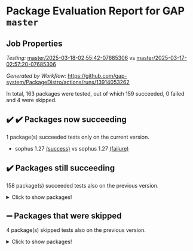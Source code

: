 # Package Evaluation Report for GAP `master`

## Job Properties

*Testing:* [master/2025-03-18-02:55:42-07685306](https://github.com/gap-system/PackageDistro/blob/data/reports/master/2025-03-18-02:55:42-07685306) vs [master/2025-03-17-02:57:20-07685306](https://github.com/gap-system/PackageDistro/blob/data/reports/master/2025-03-17-02:57:20-07685306)

*Generated by Workflow:* https://github.com/gap-system/PackageDistro/actions/runs/13914053262

In total, 163 packages were tested, out of which 159 succeeded, 0 failed and 4 were skipped.

## :heavy_check_mark: :heavy_check_mark: Packages now succeeding

1 package(s) succeeded tests only on the current version.
- sophus 1.27 [(success)](https://github.com/gap-system/PackageDistro/actions/runs/13914053262/job/38933976746) vs sophus 1.27 [(failure)](https://github.com/gap-system/PackageDistro/actions/runs/13890242052/job/38861095099)

## :heavy_check_mark: Packages still succeeding

158 package(s) succeeded tests also on the previous version.
<details><summary>Click to show packages!</summary>

- 4ti2interface 2024.11-01 [(success)](https://github.com/gap-system/PackageDistro/actions/runs/13914053262/job/38933976546)
- ace 5.6.2 [(success)](https://github.com/gap-system/PackageDistro/actions/runs/13914053262/job/38933976565)
- aclib 1.3.2 [(success)](https://github.com/gap-system/PackageDistro/actions/runs/13914053262/job/38933976551)
- agt 0.3.1 [(success)](https://github.com/gap-system/PackageDistro/actions/runs/13914053262/job/38933976562)
- alco 1.1.1 [(success)](https://github.com/gap-system/PackageDistro/actions/runs/13914053262/job/38933976555)
- alnuth 3.2.1 [(success)](https://github.com/gap-system/PackageDistro/actions/runs/13914053262/job/38933976563)
- anupq 3.3.1 [(success)](https://github.com/gap-system/PackageDistro/actions/runs/13914053262/job/38933976558)
- atlasrep 2.1.9 [(success)](https://github.com/gap-system/PackageDistro/actions/runs/13914053262/job/38933976580)
- autodoc 2023.06.19 [(success)](https://github.com/gap-system/PackageDistro/actions/runs/13914053262/job/38933976568)
- automata 1.16 [(success)](https://github.com/gap-system/PackageDistro/actions/runs/13914053262/job/38933976564)
- automgrp 1.3.3 [(success)](https://github.com/gap-system/PackageDistro/actions/runs/13914053262/job/38933976591)
- autpgrp 1.11 [(success)](https://github.com/gap-system/PackageDistro/actions/runs/13914053262/job/38933976571)
- cap 2025.02-02 [(success)](https://github.com/gap-system/PackageDistro/actions/runs/13914053262/job/38933976561)
- caratinterface 2.3.7 [(success)](https://github.com/gap-system/PackageDistro/actions/runs/13914053262/job/38933976617)
- cddinterface 2024.09.02 [(success)](https://github.com/gap-system/PackageDistro/actions/runs/13914053262/job/38933976570)
- circle 1.6.6 [(success)](https://github.com/gap-system/PackageDistro/actions/runs/13914053262/job/38933976567)
- classicpres 1.22 [(success)](https://github.com/gap-system/PackageDistro/actions/runs/13914053262/job/38933976575)
- cohomolo 1.6.11 [(success)](https://github.com/gap-system/PackageDistro/actions/runs/13914053262/job/38933976566)
- congruence 1.2.7 [(success)](https://github.com/gap-system/PackageDistro/actions/runs/13914053262/job/38933976572)
- corefreesub 0.6 [(success)](https://github.com/gap-system/PackageDistro/actions/runs/13914053262/job/38933976583)
- corelg 1.57 [(success)](https://github.com/gap-system/PackageDistro/actions/runs/13914053262/job/38933976595)
- crime 1.6 [(success)](https://github.com/gap-system/PackageDistro/actions/runs/13914053262/job/38933976569)
- crisp 1.4.6 [(success)](https://github.com/gap-system/PackageDistro/actions/runs/13914053262/job/38933976578)
- crypting 0.10.5 [(success)](https://github.com/gap-system/PackageDistro/actions/runs/13914053262/job/38933976573)
- cryst 4.1.27 [(success)](https://github.com/gap-system/PackageDistro/actions/runs/13914053262/job/38933976599)
- crystcat 1.1.10 [(success)](https://github.com/gap-system/PackageDistro/actions/runs/13914053262/job/38933976628)
- ctbllib 1.3.9 [(success)](https://github.com/gap-system/PackageDistro/actions/runs/13914053262/job/38933976585)
- cubefree 1.20 [(success)](https://github.com/gap-system/PackageDistro/actions/runs/13914053262/job/38933976590)
- curlinterface 2.4.0 [(success)](https://github.com/gap-system/PackageDistro/actions/runs/13914053262/job/38933976584)
- cvec 2.8.3 [(success)](https://github.com/gap-system/PackageDistro/actions/runs/13914053262/job/38933976609)
- datastructures 0.3.1 [(success)](https://github.com/gap-system/PackageDistro/actions/runs/13914053262/job/38933976586)
- deepthought 1.0.8 [(success)](https://github.com/gap-system/PackageDistro/actions/runs/13914053262/job/38933976592)
- design 1.8.2 [(success)](https://github.com/gap-system/PackageDistro/actions/runs/13914053262/job/38933976587)
- difsets 2.3.1 [(success)](https://github.com/gap-system/PackageDistro/actions/runs/13914053262/job/38933976582)
- digraphs 1.10.0 [(success)](https://github.com/gap-system/PackageDistro/actions/runs/13914053262/job/38933976607)
- edim 1.3.8 [(success)](https://github.com/gap-system/PackageDistro/actions/runs/13914053262/job/38933976589)
- example 4.4.0 [(success)](https://github.com/gap-system/PackageDistro/actions/runs/13914053262/job/38933976606)
- examplesforhomalg 2023.10-01 [(success)](https://github.com/gap-system/PackageDistro/actions/runs/13914053262/job/38933976593)
- factint 1.6.3 [(success)](https://github.com/gap-system/PackageDistro/actions/runs/13914053262/job/38933976600)
- ferret 1.0.14 [(success)](https://github.com/gap-system/PackageDistro/actions/runs/13914053262/job/38933976597)
- fga 1.5.0 [(success)](https://github.com/gap-system/PackageDistro/actions/runs/13914053262/job/38933976605)
- fining 1.5.6 [(success)](https://github.com/gap-system/PackageDistro/actions/runs/13914053262/job/38933976594)
- float 1.0.7 [(success)](https://github.com/gap-system/PackageDistro/actions/runs/13914053262/job/38933976618)
- format 1.4.4 [(success)](https://github.com/gap-system/PackageDistro/actions/runs/13914053262/job/38933976613)
- forms 1.2.12 [(success)](https://github.com/gap-system/PackageDistro/actions/runs/13914053262/job/38933976703)
- fplsa 1.2.6 [(success)](https://github.com/gap-system/PackageDistro/actions/runs/13914053262/job/38933976639)
- fr 2.4.13 [(success)](https://github.com/gap-system/PackageDistro/actions/runs/13914053262/job/38933976614)
- francy 2.0.3 [(success)](https://github.com/gap-system/PackageDistro/actions/runs/13914053262/job/38933976637)
- fwtree 1.3 [(success)](https://github.com/gap-system/PackageDistro/actions/runs/13914053262/job/38933976621)
- gapdoc 1.6.7 [(success)](https://github.com/gap-system/PackageDistro/actions/runs/13914053262/job/38933976622)
- gauss 2024.11-01 [(success)](https://github.com/gap-system/PackageDistro/actions/runs/13914053262/job/38933976615)
- gaussforhomalg 2024.08-01 [(success)](https://github.com/gap-system/PackageDistro/actions/runs/13914053262/job/38933976630)
- gbnp 1.1.0 [(success)](https://github.com/gap-system/PackageDistro/actions/runs/13914053262/job/38933976675)
- generalizedmorphismsforcap 2025.02-01 [(success)](https://github.com/gap-system/PackageDistro/actions/runs/13914053262/job/38933976632)
- genss 1.6.9 [(success)](https://github.com/gap-system/PackageDistro/actions/runs/13914053262/job/38933976645)
- gradedmodules 2024.12-01 [(success)](https://github.com/gap-system/PackageDistro/actions/runs/13914053262/job/38933976653)
- gradedringforhomalg 2024.07-01 [(success)](https://github.com/gap-system/PackageDistro/actions/runs/13914053262/job/38933976626)
- grape 4.9.2 [(success)](https://github.com/gap-system/PackageDistro/actions/runs/13914053262/job/38933976644)
- groupoids 1.76 [(success)](https://github.com/gap-system/PackageDistro/actions/runs/13914053262/job/38933976646)
- grpconst 2.6.5 [(success)](https://github.com/gap-system/PackageDistro/actions/runs/13914053262/job/38933976739)
- guarana 0.96.3 [(success)](https://github.com/gap-system/PackageDistro/actions/runs/13914053262/job/38933976641)
- guava 3.20 [(success)](https://github.com/gap-system/PackageDistro/actions/runs/13914053262/job/38933976895)
- hap 1.66 [(success)](https://github.com/gap-system/PackageDistro/actions/runs/13914053262/job/38933976648)
- hapcryst 0.1.15 [(success)](https://github.com/gap-system/PackageDistro/actions/runs/13914053262/job/38933976654)
- hecke 1.5.4 [(success)](https://github.com/gap-system/PackageDistro/actions/runs/13914053262/job/38933976657)
- help 4.0 [(success)](https://github.com/gap-system/PackageDistro/actions/runs/13914053262/job/38933976650)
- homalg 2024.01-01 [(success)](https://github.com/gap-system/PackageDistro/actions/runs/13914053262/job/38933976682)
- homalgtocas 2023.11-01 [(success)](https://github.com/gap-system/PackageDistro/actions/runs/13914053262/job/38933976640)
- ibnp 0.15 [(success)](https://github.com/gap-system/PackageDistro/actions/runs/13914053262/job/38933976656)
- idrel 2.48 [(success)](https://github.com/gap-system/PackageDistro/actions/runs/13914053262/job/38933976633)
- images 1.3.3 [(success)](https://github.com/gap-system/PackageDistro/actions/runs/13914053262/job/38933976667)
- intpic 0.4.0 [(success)](https://github.com/gap-system/PackageDistro/actions/runs/13914053262/job/38933976665)
- io 4.9.1 [(success)](https://github.com/gap-system/PackageDistro/actions/runs/13914053262/job/38933976651)
- io_forhomalg 2023.02-04 [(success)](https://github.com/gap-system/PackageDistro/actions/runs/13914053262/job/38933976666)
- irredsol 1.4.4 [(success)](https://github.com/gap-system/PackageDistro/actions/runs/13914053262/job/38933976692)
- json 2.2.2 [(success)](https://github.com/gap-system/PackageDistro/actions/runs/13914053262/job/38933976661)
- jupyterkernel 1.5.1 [(success)](https://github.com/gap-system/PackageDistro/actions/runs/13914053262/job/38933976659)
- jupyterviz 1.5.6 [(success)](https://github.com/gap-system/PackageDistro/actions/runs/13914053262/job/38933976660)
- kan 1.37 [(success)](https://github.com/gap-system/PackageDistro/actions/runs/13914053262/job/38933976670)
- kbmag 1.5.11 [(success)](https://github.com/gap-system/PackageDistro/actions/runs/13914053262/job/38933976664)
- laguna 3.9.7 [(success)](https://github.com/gap-system/PackageDistro/actions/runs/13914053262/job/38933976674)
- liealgdb 2.2.1 [(success)](https://github.com/gap-system/PackageDistro/actions/runs/13914053262/job/38933976690)
- liepring 2.9.1 [(success)](https://github.com/gap-system/PackageDistro/actions/runs/13914053262/job/38933976671)
- liering 2.4.2 [(success)](https://github.com/gap-system/PackageDistro/actions/runs/13914053262/job/38933976678)
- linearalgebraforcap 2025.02-01 [(success)](https://github.com/gap-system/PackageDistro/actions/runs/13914053262/job/38933976679)
- lins 0.9 [(success)](https://github.com/gap-system/PackageDistro/actions/runs/13914053262/job/38933976685)
- localizeringforhomalg 2023.10-01 [(success)](https://github.com/gap-system/PackageDistro/actions/runs/13914053262/job/38933976681)
- loops 3.4.4 [(success)](https://github.com/gap-system/PackageDistro/actions/runs/13914053262/job/38933976693)
- lpres 1.1.1 [(success)](https://github.com/gap-system/PackageDistro/actions/runs/13914053262/job/38933976683)
- majoranaalgebras 1.5.2 [(success)](https://github.com/gap-system/PackageDistro/actions/runs/13914053262/job/38933976741)
- mapclass 1.4.6 [(success)](https://github.com/gap-system/PackageDistro/actions/runs/13914053262/job/38933976688)
- matgrp 0.71 [(success)](https://github.com/gap-system/PackageDistro/actions/runs/13914053262/job/38933976680)
- matricesforhomalg 2024.11-02 [(success)](https://github.com/gap-system/PackageDistro/actions/runs/13914053262/job/38933976684)
- modisom 3.0.0 [(success)](https://github.com/gap-system/PackageDistro/actions/runs/13914053262/job/38933976672)
- modulepresentationsforcap 2024.09-02 [(success)](https://github.com/gap-system/PackageDistro/actions/runs/13914053262/job/38933976691)
- modules 2024.12-01 [(success)](https://github.com/gap-system/PackageDistro/actions/runs/13914053262/job/38933976725)
- monoidalcategories 2025.01-02 [(success)](https://github.com/gap-system/PackageDistro/actions/runs/13914053262/job/38933976708)
- nconvex 2024.12-01 [(success)](https://github.com/gap-system/PackageDistro/actions/runs/13914053262/job/38933976699)
- nilmat 1.4.2 [(success)](https://github.com/gap-system/PackageDistro/actions/runs/13914053262/job/38933976715)
- nock 1.5 [(success)](https://github.com/gap-system/PackageDistro/actions/runs/13914053262/job/38933976717)
- normalizinterface 1.3.7 [(success)](https://github.com/gap-system/PackageDistro/actions/runs/13914053262/job/38933976695)
- nq 2.5.11 [(success)](https://github.com/gap-system/PackageDistro/actions/runs/13914053262/job/38933976701)
- numericalsgps 1.4.0 [(success)](https://github.com/gap-system/PackageDistro/actions/runs/13914053262/job/38933976700)
- openmath 11.5.3 [(success)](https://github.com/gap-system/PackageDistro/actions/runs/13914053262/job/38933976709)
- orb 5.0.0 [(success)](https://github.com/gap-system/PackageDistro/actions/runs/13914053262/job/38933976687)
- packagemanager 1.6.1 [(success)](https://github.com/gap-system/PackageDistro/actions/runs/13914053262/job/38933976706)
- patternclass 2.4.5 [(success)](https://github.com/gap-system/PackageDistro/actions/runs/13914053262/job/38933976697)
- permut 2.0.5 [(success)](https://github.com/gap-system/PackageDistro/actions/runs/13914053262/job/38933976714)
- polenta 1.3.10 [(success)](https://github.com/gap-system/PackageDistro/actions/runs/13914053262/job/38933976729)
- polymaking 0.8.7 [(success)](https://github.com/gap-system/PackageDistro/actions/runs/13914053262/job/38933976728)
- primgrp 3.4.4 [(success)](https://github.com/gap-system/PackageDistro/actions/runs/13914053262/job/38933976851)
- profiling 2.6.0 [(success)](https://github.com/gap-system/PackageDistro/actions/runs/13914053262/job/38933976710)
- qdistrnd 0.9.5 [(success)](https://github.com/gap-system/PackageDistro/actions/runs/13914053262/job/38933976707)
- qpa 1.35 [(success)](https://github.com/gap-system/PackageDistro/actions/runs/13914053262/job/38933976713)
- quagroup 1.8.4 [(success)](https://github.com/gap-system/PackageDistro/actions/runs/13914053262/job/38933976698)
- radiroot 2.9 [(success)](https://github.com/gap-system/PackageDistro/actions/runs/13914053262/job/38933976705)
- rcwa 4.7.1 [(success)](https://github.com/gap-system/PackageDistro/actions/runs/13914053262/job/38933976754)
- rds 1.8 [(success)](https://github.com/gap-system/PackageDistro/actions/runs/13914053262/job/38933976718)
- recog 1.4.4 [(success)](https://github.com/gap-system/PackageDistro/actions/runs/13914053262/job/38933976742)
- repndecomp 1.3.0 [(success)](https://github.com/gap-system/PackageDistro/actions/runs/13914053262/job/38933976751)
- repsn 3.1.2 [(success)](https://github.com/gap-system/PackageDistro/actions/runs/13914053262/job/38933976768)
- resclasses 4.7.3 [(success)](https://github.com/gap-system/PackageDistro/actions/runs/13914053262/job/38933976732)
- ringsforhomalg 2024.11-02 [(success)](https://github.com/gap-system/PackageDistro/actions/runs/13914053262/job/38933976724)
- sco 2023.08-01 [(success)](https://github.com/gap-system/PackageDistro/actions/runs/13914053262/job/38933976747)
- scscp 2.4.3 [(success)](https://github.com/gap-system/PackageDistro/actions/runs/13914053262/job/38933976721)
- semigroups 5.5.0 [(success)](https://github.com/gap-system/PackageDistro/actions/runs/13914053262/job/38933976730)
- sglppow 2.4 [(success)](https://github.com/gap-system/PackageDistro/actions/runs/13914053262/job/38933976727)
- sgpviz 0.999.6 [(success)](https://github.com/gap-system/PackageDistro/actions/runs/13914053262/job/38933976766)
- simpcomp 2.1.14 [(success)](https://github.com/gap-system/PackageDistro/actions/runs/13914053262/job/38933976726)
- singular 2024.06.03 [(success)](https://github.com/gap-system/PackageDistro/actions/runs/13914053262/job/38933976777)
- sl2reps 1.1 [(success)](https://github.com/gap-system/PackageDistro/actions/runs/13914053262/job/38933976738)
- sla 1.6.2 [(success)](https://github.com/gap-system/PackageDistro/actions/runs/13914053262/job/38933976756)
- smallantimagmas 0.3.0 [(success)](https://github.com/gap-system/PackageDistro/actions/runs/13914053262/job/38933976803)
- smallgrp 1.5.4 [(success)](https://github.com/gap-system/PackageDistro/actions/runs/13914053262/job/38933976737)
- smallsemi 0.7.2 [(success)](https://github.com/gap-system/PackageDistro/actions/runs/13914053262/job/38933976753)
- sonata 2.9.6 [(success)](https://github.com/gap-system/PackageDistro/actions/runs/13914053262/job/38933976762)
- sotgrps 1.3 [(success)](https://github.com/gap-system/PackageDistro/actions/runs/13914053262/job/38933976745)
- spinsym 1.5.2 [(success)](https://github.com/gap-system/PackageDistro/actions/runs/13914053262/job/38933976769)
- standardff 1.0 [(success)](https://github.com/gap-system/PackageDistro/actions/runs/13914053262/job/38933976784)
- symbcompcc 1.3.2 [(success)](https://github.com/gap-system/PackageDistro/actions/runs/13914053262/job/38933976752)
- thelma 1.3 [(success)](https://github.com/gap-system/PackageDistro/actions/runs/13914053262/job/38933976748)
- tomlib 1.2.11 [(success)](https://github.com/gap-system/PackageDistro/actions/runs/13914053262/job/38933976740)
- toolsforhomalg 2024.09-01 [(success)](https://github.com/gap-system/PackageDistro/actions/runs/13914053262/job/38933976760)
- toric 1.9.6 [(success)](https://github.com/gap-system/PackageDistro/actions/runs/13914053262/job/38933976743)
- transgrp 3.6.5 [(success)](https://github.com/gap-system/PackageDistro/actions/runs/13914053262/job/38933976736)
- typeset 1.2.2 [(success)](https://github.com/gap-system/PackageDistro/actions/runs/13914053262/job/38933976763)
- ugaly 4.1.3 [(success)](https://github.com/gap-system/PackageDistro/actions/runs/13914053262/job/38933976778)
- unipot 1.6 [(success)](https://github.com/gap-system/PackageDistro/actions/runs/13914053262/job/38933976779)
- unitlib 4.2.0 [(success)](https://github.com/gap-system/PackageDistro/actions/runs/13914053262/job/38933976771)
- utils 0.85 [(success)](https://github.com/gap-system/PackageDistro/actions/runs/13914053262/job/38933976765)
- uuid 0.7 [(success)](https://github.com/gap-system/PackageDistro/actions/runs/13914053262/job/38933976773)
- walrus 0.9991 [(success)](https://github.com/gap-system/PackageDistro/actions/runs/13914053262/job/38933976797)
- wedderga 4.10.5 [(success)](https://github.com/gap-system/PackageDistro/actions/runs/13914053262/job/38933976761)
- wpe 0.8 [(success)](https://github.com/gap-system/PackageDistro/actions/runs/13914053262/job/38933976772)
- xmod 2.92 [(success)](https://github.com/gap-system/PackageDistro/actions/runs/13914053262/job/38933976767)
- xmodalg 1.23 [(success)](https://github.com/gap-system/PackageDistro/actions/runs/13914053262/job/38933976775)
- yangbaxter 0.10.6 [(success)](https://github.com/gap-system/PackageDistro/actions/runs/13914053262/job/38933976780)
- zeromqinterface 0.16 [(success)](https://github.com/gap-system/PackageDistro/actions/runs/13914053262/job/38933976757)
</details>

## :heavy_minus_sign: Packages that were skipped

4 package(s) skipped tests also on the previous version.
<details><summary>Click to show packages!</summary>

- browse 1.8.21 [(skipped)](https://github.com/gap-system/PackageDistro/actions/runs/13914053262/job/38933739191)
- itc 1.5.1 [(skipped)](https://github.com/gap-system/PackageDistro/actions/runs/13914053262/job/38933739191)
- polycyclic 2.16 [(skipped)](https://github.com/gap-system/PackageDistro/actions/runs/13914053262/job/38933739191)
- xgap 4.32 [(skipped)](https://github.com/gap-system/PackageDistro/actions/runs/13914053262/job/38933739191)
</details>

